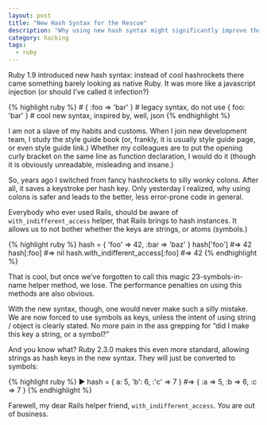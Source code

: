 ```yaml
---
layout: post
title: "New Hash Syntax for the Rescue"
description: "Why using new hash syntax might significantly improve the code quality"
category: hacking
tags:
  - ruby
---
```


Ruby 1.9 introduced new hash syntax: instead of cool hashrockets there came something barely
looking as native Ruby. It was more like a javascript injection (or should I’ve called it infection?)

{% highlight ruby %}
    # { :foo => 'bar' } # legacy syntax, do not use
    { foo: 'bar' }      # cool new syntax, inspired by, well, json
{% endhighlight %}

I am not a slave of my habits and customs. When I join new development team, I study
the style guide book (or, frankly, it is usually style guide page, or even style guide link.)
Whether my colleagues are to put the opening curly bracket on the same line as function
declaration, I would do it (though it is obviously unreadable, misleading and insane.)

So, years ago I switched from fancy hashrockets to silly wonky colons. After all,
it saves a keystroke per hash key. Only yesterday I realized, why using colons is safer
and leads to the better, less error-prone code in general.

Everybody who ever used Rails, should be aware of `with_indifferent_access` helper, that
Rails brings to hash instances. It allows us to not bother whether the keys are strings,
or atoms (symbols.)

{% highlight ruby %}
    hash = { 'foo' => 42, :bar => 'baz' }
    hash['foo']                        #⇒ 42
    hash[:foo]                         #⇒ nil
    hash.with_indifferent_access[:foo] #⇒ 42
{% endhighlight %}

That is cool, but once we’ve forgotten to call this magic 23-symbols-in-name helper method, we
lose. The performance penalties on using this methods are also obvious.

With the new syntax, though, one would never make such a silly mistake. We are now forced
to use symbols as keys, unless the intent of using string / object is clearly stated. No more
pain in the ass grepping for “did I make this key a string, or a symbol?”

And you know what? Ruby 2.3.0 makes this even more standard, allowing strings as hash keys
in the new syntax. They will just be converted to symbols:

{% highlight ruby %}
    ▶ hash = { a: 5, 'b': 6, :'c' => 7 }
    #⇒ { :a => 5, :b => 6, :c => 7 }
{% endhighlight %}

Farewell, my dear Rails helper friend, `with_indifferent_access`. You are out of business.
